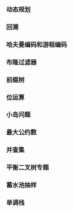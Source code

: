 ### 动态规划
### 回溯
### 哈夫曼编码和游程编码
### 布隆过滤器
### 前缀树
### 位运算
### 小岛问题
### 最大公约数
### 并查集
### 平衡二叉树专题
### 蓄水池抽样 
### 单调栈 